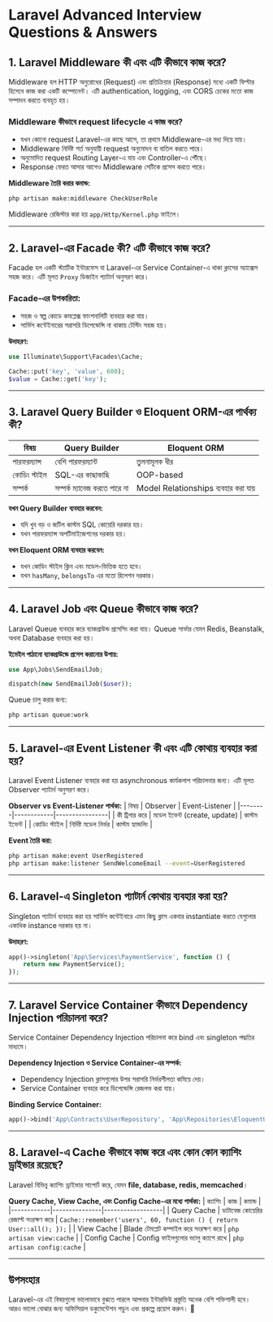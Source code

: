 # Laravel Advanced Interview Questions & Answers

## 1. Laravel Middleware কী এবং এটি কীভাবে কাজ করে?
Middleware হল HTTP অনুরোধের (Request) এবং প্রতিক্রিয়ার (Response) মধ্যে একটি ফিল্টার হিসেবে কাজ করা একটি কম্পোনেন্ট। এটি authentication, logging, এবং CORS চেকের মতো কাজ সম্পাদন করতে ব্যবহৃত হয়।

### Middleware কীভাবে request lifecycle এ কাজ করে?
- যখন কোনো request Laravel-এর কাছে আসে, তা প্রথমে Middleware-এর মধ্য দিয়ে যায়।
- Middleware নির্দিষ্ট শর্ত অনুযায়ী request অনুমোদন বা বাতিল করতে পারে।
- অনুমোদিত request Routing Layer-এ যায় এবং Controller-এ পৌঁছে।
- Response ফেরত আসার আগেও Middleware সেটিকে প্রসেস করতে পারে।

**Middleware তৈরি করার কমান্ড:**
```bash
php artisan make:middleware CheckUserRole
```

Middleware রেজিস্টার করা হয় `app/Http/Kernel.php` ফাইলে।

---

## 2. Laravel-এর Facade কী? এটি কীভাবে কাজ করে?
Facade হল একটি স্ট্যাটিক ইন্টারফেস যা Laravel-এর Service Container-এ থাকা ক্লাসের অ্যাক্সেস সহজ করে। এটি মূলত `Proxy` ডিজাইন প্যাটার্ন অনুসরণ করে।

### Facade-এর উপকারিতা:
- সহজ ও স্বল্প কোডে কমপ্লেক্স ফাংশনালিটি ব্যবহার করা যায়।
- সার্ভিস কন্টেইনারের সরাসরি ডিপেন্ডেন্সি না থাকায় টেস্টিং সহজ হয়।

**উদাহরণ:**
```php
use Illuminate\Support\Facades\Cache;

Cache::put('key', 'value', 600);
$value = Cache::get('key');
```

---

## 3. Laravel Query Builder ও Eloquent ORM-এর পার্থক্য কী?
| বিষয় | Query Builder | Eloquent ORM |
|--------|---------------|---------------|
| পারফরম্যান্স | বেশি পারফরম্যান্ট | তুলনামূলক ধীর |
| কোডিং স্টাইল | SQL-এর কাছাকাছি | OOP-based |
| সম্পর্ক | সম্পর্ক ম্যানেজ করতে পারে না | Model Relationships ব্যবহার করা যায় |

**যখন Query Builder ব্যবহার করবেন:**
- যদি খুব বড় ও জটিল কাস্টম SQL কোয়েরি দরকার হয়।
- যখন পারফরম্যান্স অপটিমাইজেশনের দরকার হয়।

**যখন Eloquent ORM ব্যবহার করবেন:**
- যখন কোডিং স্টাইল ক্লিন এবং মডেল-ভিত্তিক হতে হবে।
- যখন `hasMany`, `belongsTo` এর মতো রিলেশন দরকার।

---

## 4. Laravel Job এবং Queue কীভাবে কাজ করে?
Laravel Queue ব্যবহার করে ব্যাকগ্রাউন্ড প্রসেসিং করা যায়। Queue সার্ভার যেমন Redis, Beanstalk, অথবা Database ব্যবহার করা হয়।

**ইমেইল পাঠানো ব্যাকগ্রাউন্ডে প্রসেস করানোর উপায়:**
```php
use App\Jobs\SendEmailJob;

dispatch(new SendEmailJob($user));
```

Queue চালু করার জন্য:
```bash
php artisan queue:work
```

---

## 5. Laravel-এর Event Listener কী এবং এটি কোথায় ব্যবহার করা হয়?
Laravel Event Listener ব্যবহার করা হয় asynchronous কার্যকলাপ পরিচালনার জন্য। এটি মূলত Observer প্যাটার্ন অনুসরণ করে।

**Observer vs Event-Listener পার্থক্য:**
| বিষয় | Observer | Event-Listener |
|--------|------------|----------------|
| কী ট্রিগার করে | মডেল ইভেন্ট (create, update) | কাস্টম ইভেন্ট |
| কোডিং স্টাইল | নির্দিষ্ট মডেল নির্ভর | কাস্টম হ্যান্ডলিং |

**Event তৈরি করা:**
```bash
php artisan make:event UserRegistered
php artisan make:listener SendWelcomeEmail --event=UserRegistered
```

---

## 6. Laravel-এ Singleton প্যাটার্ন কোথায় ব্যবহার করা হয়?
Singleton প্যাটার্ন ব্যবহার করা হয় সার্ভিস কন্টেইনারে এমন কিছু ক্লাস একবার instantiate করতে যেগুলোর একাধিক instance দরকার হয় না।

**উদাহরণ:**
```php
app()->singleton('App\Services\PaymentService', function () {
    return new PaymentService();
});
```

---

## 7. Laravel Service Container কীভাবে Dependency Injection পরিচালনা করে?
Service Container Dependency Injection পরিচালনা করে bind এবং singleton পদ্ধতির মাধ্যমে।

**Dependency Injection ও Service Container-এর সম্পর্ক:**
- Dependency Injection ক্লাসগুলোর উপর সরাসরি নির্ভরশীলতা কমিয়ে দেয়।
- Service Container ব্যবহার করে ডিপেন্ডেন্সি রেজলভ করা যায়।

**Binding Service Container:**
```php
app()->bind('App\Contracts\UserRepository', 'App\Repositories\EloquentUserRepository');
```

---

## 8. Laravel-এ Cache কীভাবে কাজ করে এবং কোন কোন ক্যাশিং ড্রাইভার রয়েছে?
Laravel বিভিন্ন ক্যাশিং ড্রাইভার সাপোর্ট করে, যেমন **file, database, redis, memcached**।

**Query Cache, View Cache, এবং Config Cache-এর মধ্যে পার্থক্য:**
| ক্যাশিং | কাজ | কমান্ড |
|------------|---------------|------------------|
| Query Cache | ডাটাবেজ কোয়েরির রেজাল্ট সংরক্ষণ করে | `Cache::remember('users', 60, function () { return User::all(); });` |
| View Cache | Blade টেমপ্লেট কম্পাইল করে সংরক্ষণ করে | `php artisan view:cache` |
| Config Cache | Config ফাইলগুলোর ভ্যালু ক্যাশে রাখে | `php artisan config:cache` |

---

## উপসংহার
Laravel-এর এই বিষয়গুলো ভালোভাবে বুঝতে পারলে আপনার ইন্টারভিউ প্রস্তুতি অনেক বেশি শক্তিশালী হবে। আরও ভালো বোঝার জন্য অফিসিয়াল ডকুমেন্টেশন পড়ুন এবং প্রকল্পে প্রয়োগ করুন। 🚀
